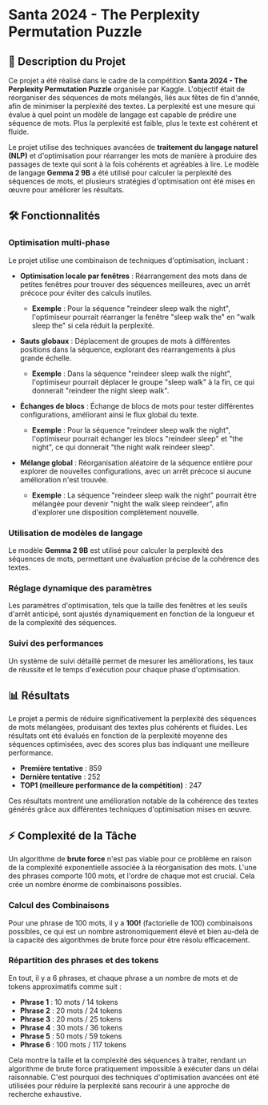 # Santa 2024 - The Perplexity Permutation Puzzle

## 📜 Description du Projet

Ce projet a été réalisé dans le cadre de la compétition **Santa 2024 - The Perplexity Permutation Puzzle** organisée par Kaggle. L'objectif était de réorganiser des séquences de mots mélangés, liés aux fêtes de fin d'année, afin de minimiser la perplexité des textes. La perplexité est une mesure qui évalue à quel point un modèle de langage est capable de prédire une séquence de mots. Plus la perplexité est faible, plus le texte est cohérent et fluide.

Le projet utilise des techniques avancées de **traitement du langage naturel (NLP)** et d'optimisation pour réarranger les mots de manière à produire des passages de texte qui sont à la fois cohérents et agréables à lire. Le modèle de langage **Gemma 2 9B** a été utilisé pour calculer la perplexité des séquences de mots, et plusieurs stratégies d'optimisation ont été mises en œuvre pour améliorer les résultats.

## 🛠️ Fonctionnalités

### Optimisation multi-phase

Le projet utilise une combinaison de techniques d'optimisation, incluant :

- **Optimisation locale par fenêtres** : Réarrangement des mots dans de petites fenêtres pour trouver des séquences meilleures, avec un arrêt précoce pour éviter des calculs inutiles.
  - **Exemple** : Pour la séquence "reindeer sleep walk the night", l'optimiseur pourrait réarranger la fenêtre "sleep walk the" en "walk sleep the" si cela réduit la perplexité.

- **Sauts globaux** : Déplacement de groupes de mots à différentes positions dans la séquence, explorant des réarrangements à plus grande échelle.
  - **Exemple** : Dans la séquence "reindeer sleep walk the night", l'optimiseur pourrait déplacer le groupe "sleep walk" à la fin, ce qui donnerait "reindeer the night sleep walk".

- **Échanges de blocs** : Échange de blocs de mots pour tester différentes configurations, améliorant ainsi le flux global du texte.
  - **Exemple** : Pour la séquence "reindeer sleep walk the night", l'optimiseur pourrait échanger les blocs "reindeer sleep" et "the night", ce qui donnerait "the night walk reindeer sleep".

- **Mélange global** : Réorganisation aléatoire de la séquence entière pour explorer de nouvelles configurations, avec un arrêt précoce si aucune amélioration n'est trouvée.
  - **Exemple** : La séquence "reindeer sleep walk the night" pourrait être mélangée pour devenir "night the walk sleep reindeer", afin d'explorer une disposition complètement nouvelle.

### Utilisation de modèles de langage

Le modèle **Gemma 2 9B** est utilisé pour calculer la perplexité des séquences de mots, permettant une évaluation précise de la cohérence des textes.

### Réglage dynamique des paramètres

Les paramètres d'optimisation, tels que la taille des fenêtres et les seuils d'arrêt anticipé, sont ajustés dynamiquement en fonction de la longueur et de la complexité des séquences.

### Suivi des performances

Un système de suivi détaillé permet de mesurer les améliorations, les taux de réussite et le temps d'exécution pour chaque phase d'optimisation.


## 📊 Résultats

Le projet a permis de réduire significativement la perplexité des séquences de mots mélangées, produisant des textes plus cohérents et fluides. Les résultats ont été évalués en fonction de la perplexité moyenne des séquences optimisées, avec des scores plus bas indiquant une meilleure performance.

- **Première tentative** : 859
- **Dernière tentative** : 252
- **TOP1 (meilleure performance de la compétition)** : 247

Ces résultats montrent une amélioration notable de la cohérence des textes générés grâce aux différentes techniques d'optimisation mises en œuvre.

## ⚡ Complexité de la Tâche

Un algorithme de **brute force** n'est pas viable pour ce problème en raison de la complexité exponentielle associée à la réorganisation des mots. L'une des phrases comporte 100 mots, et l'ordre de chaque mot est crucial. Cela crée un nombre énorme de combinaisons possibles.

### Calcul des Combinaisons
Pour une phrase de 100 mots, il y a **100!** (factorielle de 100) combinaisons possibles, ce qui est un nombre astronomiquement élevé et bien au-delà de la capacité des algorithmes de brute force pour être résolu efficacement.

### Répartition des phrases et des tokens
En tout, il y a 6 phrases, et chaque phrase a un nombre de mots et de tokens approximatifs comme suit :

- **Phrase 1** : 10 mots / 14 tokens
- **Phrase 2** : 20 mots / 24 tokens
- **Phrase 3** : 20 mots / 25 tokens
- **Phrase 4** : 30 mots / 36 tokens
- **Phrase 5** : 50 mots / 59 tokens
- **Phrase 6** : 100 mots / 117 tokens

Cela montre la taille et la complexité des séquences à traiter, rendant un algorithme de brute force pratiquement impossible à exécuter dans un délai raisonnable. C'est pourquoi des techniques d'optimisation avancées ont été utilisées pour réduire la perplexité sans recourir à une approche de recherche exhaustive.




